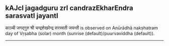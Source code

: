 ## kAJcI jagadguru zrI candrazEkharEndra sarasvatI jayantI

काञ्ची जगद्गुरु श्री चन्द्रशेखरेन्द्र सरस्वती जयन्ती is observed on Anūrādhā nakṣhatram day of Vṛṣabha (solar) month (sunrise (default)/puurvaviddha (default)).


---
